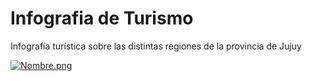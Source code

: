 # Infografia de Turismo
Infografía turística sobre las distintas regiones de la provincia de Jujuy

[![Nombre.png](https://i.postimg.cc/qBtMZxz6/Nombre.png)](https://postimg.cc/23DD1vdC)
